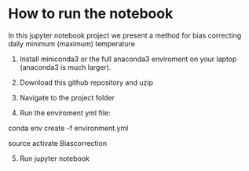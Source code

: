 # How to run the notebook


In this jupyter notebook project we present a method for bias correcting daily minimum (maximum) temperature

1. Install miniconda3 or the full anaconda3 enviroment on your laptop (anaconda3 is much larger).

2. Download this github repository and uzip

3. Navigate to the project folder

4. Run the enviroment yml file:

conda env create -f environment.yml

source activate Biascorrection

5. Run jupyter notebook
